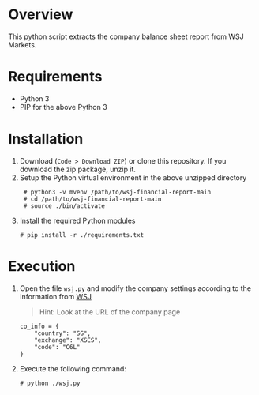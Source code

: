 # Overview
This python script extracts the company balance sheet report from WSJ Markets.

# Requirements
- Python 3
- PIP for the above Python 3

# Installation
1. Download (`Code > Download ZIP`) or clone this repository. If you download the zip package, unzip it.
2. Setup the Python virtual environment in the above unzipped directory
   ```
    # python3 -v mvenv /path/to/wsj-financial-report-main
    # cd /path/to/wsj-financial-report-main
    # source ./bin/activate
   ```
3. Install the required Python modules
    ```
   # pip install -r ./requirements.txt
   ```

# Execution
1. Open the file `wsj.py` and modify the company settings according to the information from [WSJ](https://www.wsj.com/market-data/quotes/company-list/)
    > Hint: Look at the URL of the company page
    ```
    co_info = {
	    "country": "SG",
	    "exchange": "XSES",
	    "code": "C6L"
    }
    ```
2. Execute the following command:
    ```
   # python ./wsj.py
    ```
